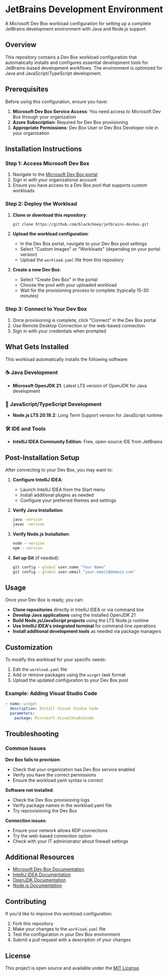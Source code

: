 # JetBrains Development Environment

A Microsoft Dev Box workload configuration for setting up a complete JetBrains development environment with Java and Node.js support.

## Overview

This repository contains a Dev Box workload configuration that automatically installs and configures essential development tools for JetBrains-based development workflows. The environment is optimized for Java and JavaScript/TypeScript development.

## Prerequisites

Before using this configuration, ensure you have:

1. **Microsoft Dev Box Service Access**: You need access to Microsoft Dev Box through your organization
2. **Azure Subscription**: Required for Dev Box provisioning
3. **Appropriate Permissions**: Dev Box User or Dev Box Developer role in your organization

## Installation Instructions

### Step 1: Access Microsoft Dev Box

1. Navigate to the [Microsoft Dev Box portal](https://devbox.microsoft.com)
2. Sign in with your organizational account
3. Ensure you have access to a Dev Box pool that supports custom workloads

### Step 2: Deploy the Workload

1. **Clone or download this repository**:
   ```bash
   git clone https://github.com/blackchoey/jetbrains-devbox.git
   ```

2. **Upload the workload configuration**:
   - In the Dev Box portal, navigate to your Dev Box pool settings
   - Select "Custom Images" or "Workloads" (depending on your portal version)
   - Upload the `workload.yaml` file from this repository

3. **Create a new Dev Box**:
   - Select "Create Dev Box" in the portal
   - Choose the pool with your uploaded workload
   - Wait for the provisioning process to complete (typically 15-30 minutes)

### Step 3: Connect to Your Dev Box

1. Once provisioning is complete, click "Connect" in the Dev Box portal
2. Use Remote Desktop Connection or the web-based connection
3. Sign in with your credentials when prompted

## What Gets Installed

This workload automatically installs the following software:

### ☕ Java Development
- **Microsoft OpenJDK 21**: Latest LTS version of OpenJDK for Java development

### 🚀 JavaScript/TypeScript Development  
- **Node.js LTS 20.19.2**: Long Term Support version for JavaScript runtime

### 🛠️ IDE and Tools
- **IntelliJ IDEA Community Edition**: Free, open-source IDE from JetBrains

## Post-Installation Setup

After connecting to your Dev Box, you may want to:

1. **Configure IntelliJ IDEA**:
   - Launch IntelliJ IDEA from the Start menu
   - Install additional plugins as needed
   - Configure your preferred themes and settings

2. **Verify Java Installation**:
   ```cmd
   java -version
   javac -version
   ```

3. **Verify Node.js Installation**:
   ```cmd
   node --version
   npm --version
   ```

4. **Set up Git** (if needed):
   ```cmd
   git config --global user.name "Your Name"
   git config --global user.email "your.email@domain.com"
   ```

## Usage

Once your Dev Box is ready, you can:

- **Clone repositories** directly in IntelliJ IDEA or via command line
- **Develop Java applications** using the installed OpenJDK 21
- **Build Node.js/JavaScript projects** using the LTS Node.js runtime
- **Use IntelliJ IDEA's integrated terminal** for command-line operations
- **Install additional development tools** as needed via package managers

## Customization

To modify this workload for your specific needs:

1. Edit the `workload.yaml` file
2. Add or remove packages using the `winget` task format
3. Upload the updated configuration to your Dev Box pool

### Example: Adding Visual Studio Code
```yaml
- name: winget
  description: Install Visual Studio Code
  parameters:
    package: Microsoft.VisualStudioCode
```

## Troubleshooting

### Common Issues

**Dev Box fails to provision**:
- Check that your organization has Dev Box service enabled
- Verify you have the correct permissions
- Ensure the workload.yaml syntax is correct

**Software not installed**:
- Check the Dev Box provisioning logs
- Verify package names in the workload.yaml file
- Try reprovisioning the Dev Box

**Connection issues**:
- Ensure your network allows RDP connections
- Try the web-based connection option
- Check with your IT administrator about firewall settings

## Additional Resources

- [Microsoft Dev Box Documentation](https://docs.microsoft.com/azure/dev-box/)
- [IntelliJ IDEA Documentation](https://www.jetbrains.com/help/idea/)
- [OpenJDK Documentation](https://openjdk.org/guide/)
- [Node.js Documentation](https://nodejs.org/docs/)

## Contributing

If you'd like to improve this workload configuration:

1. Fork this repository
2. Make your changes to the `workload.yaml` file
3. Test the configuration in your Dev Box environment
4. Submit a pull request with a description of your changes

## License

This project is open source and available under the [MIT License](LICENSE).